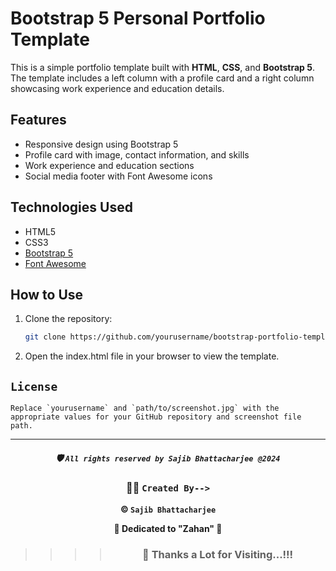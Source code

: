 # Bootstrap 5 Personal Portfolio Template

This is a simple portfolio template built with **HTML**, **CSS**, and **Bootstrap 5**. The template includes a left column with a profile card and a right column showcasing work experience and education details.

## Features

- Responsive design using Bootstrap 5
- Profile card with image, contact information, and skills
- Work experience and education sections
- Social media footer with Font Awesome icons

## Technologies Used

- HTML5
- CSS3
- [Bootstrap 5](https://getbootstrap.com/)
- [Font Awesome](https://fontawesome.com/)

## How to Use

1. Clone the repository:

   ```bash
   git clone https://github.com/yourusername/bootstrap-portfolio-template.git

   ```

2. Open the index.html file in your browser to view the template.

## `License`

```node
Replace `yourusername` and `path/to/screenshot.jpg` with the appropriate values for your GitHub repository and screenshot file path.
```

---

<div align="center">

##### 🛡️ `All rights reserved by Sajib Bhattacharjee @2024`

### 👨‍💻 `Created By-->`

**&copy; `Sajib Bhattacharjee`**

**💖 Dedicated to "Zahan" 💖**

> > > > ### 🙏 Thanks a Lot for Visiting...!!!

</div>
